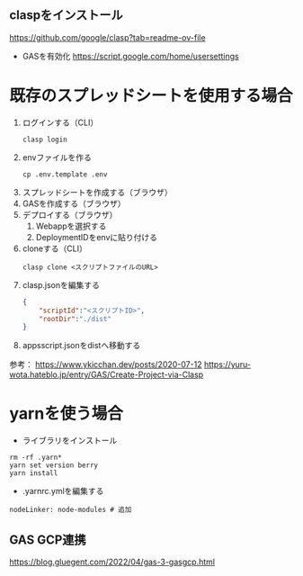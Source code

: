 ## claspをインストール
https://github.com/google/clasp?tab=readme-ov-file

-  GASを有効化
https://script.google.com/home/usersettings

# 既存のスプレッドシートを使用する場合

1. ログインする（CLI）
    ```shell
    clasp login
    ```
2. envファイルを作る
    ```shell
    cp .env.template .env
    ```
3. スプレッドシートを作成する（ブラウザ）
4. GASを作成する（ブラウザ）
5. デプロイする（ブラウザ）
   1. Webappを選択する
   2. DeploymentIDをenvに貼り付ける
6. cloneする（CLI）
    ```shell
    clasp clone <スクリプトファイルのURL>
    ```
7. clasp.jsonを編集する
    ```json
    {
        "scriptId":"<スクリプトID>",
        "rootDir":"./dist"
    }
    ```
8. appsscript.jsonをdistへ移動する

参考：
https://www.ykicchan.dev/posts/2020-07-12
https://yuru-wota.hateblo.jp/entry/GAS/Create-Project-via-Clasp

# yarnを使う場合

- ライブラリをインストール

```shell
rm -rf .yarn*
yarn set version berry
yarn install
```

- .yarnrc.ymlを編集する

```shell
nodeLinker: node-modules # 追加
```

## GAS GCP連携
https://blog.gluegent.com/2022/04/gas-3-gasgcp.html
